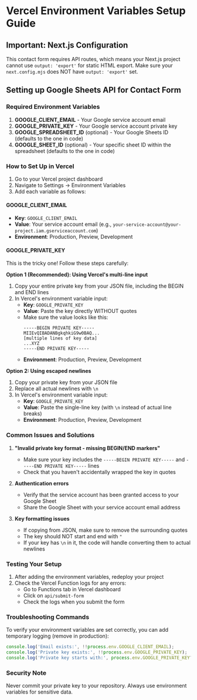 # Vercel Environment Variables Setup Guide

## Important: Next.js Configuration

This contact form requires API routes, which means your Next.js project cannot use `output: 'export'` for static HTML export. Make sure your `next.config.mjs` does NOT have `output: 'export'` set.

## Setting up Google Sheets API for Contact Form

### Required Environment Variables

1. **GOOGLE_CLIENT_EMAIL** - Your Google service account email
2. **GOOGLE_PRIVATE_KEY** - Your Google service account private key
3. **GOOGLE_SPREADSHEET_ID** (optional) - Your Google Sheets ID (defaults to the one in code)
4. **GOOGLE_SHEET_ID** (optional) - Your specific sheet ID within the spreadsheet (defaults to the one in code)

### How to Set Up in Vercel

1. Go to your Vercel project dashboard
2. Navigate to Settings → Environment Variables
3. Add each variable as follows:

#### GOOGLE_CLIENT_EMAIL
- **Key**: `GOOGLE_CLIENT_EMAIL`
- **Value**: Your service account email (e.g., `your-service-account@your-project.iam.gserviceaccount.com`)
- **Environment**: Production, Preview, Development

#### GOOGLE_PRIVATE_KEY
This is the tricky one! Follow these steps carefully:

**Option 1 (Recommended): Using Vercel's multi-line input**
1. Copy your entire private key from your JSON file, including the BEGIN and END lines
2. In Vercel's environment variable input:
   - **Key**: `GOOGLE_PRIVATE_KEY`
   - **Value**: Paste the key directly WITHOUT quotes
   - Make sure the value looks like this:
     ```
     -----BEGIN PRIVATE KEY-----
     MIIEvQIBADANBgkqhkiG9w0BAQ...
     [multiple lines of key data]
     ...XYZ
     -----END PRIVATE KEY-----
     ```
   - **Environment**: Production, Preview, Development

**Option 2: Using escaped newlines**
1. Copy your private key from your JSON file
2. Replace all actual newlines with `\n`
3. In Vercel's environment variable input:
   - **Key**: `GOOGLE_PRIVATE_KEY`
   - **Value**: Paste the single-line key (with `\n` instead of actual line breaks)
   - **Environment**: Production, Preview, Development

### Common Issues and Solutions

1. **"Invalid private key format - missing BEGIN/END markers"**
   - Make sure your key includes the `-----BEGIN PRIVATE KEY-----` and `-----END PRIVATE KEY-----` lines
   - Check that you haven't accidentally wrapped the key in quotes

2. **Authentication errors**
   - Verify that the service account has been granted access to your Google Sheet
   - Share the Google Sheet with your service account email address

3. **Key formatting issues**
   - If copying from JSON, make sure to remove the surrounding quotes
   - The key should NOT start and end with `"`
   - If your key has `\n` in it, the code will handle converting them to actual newlines

### Testing Your Setup

1. After adding the environment variables, redeploy your project
2. Check the Vercel Function logs for any errors:
   - Go to Functions tab in Vercel dashboard
   - Click on `api/submit-form`
   - Check the logs when you submit the form

### Troubleshooting Commands

To verify your environment variables are set correctly, you can add temporary logging (remove in production):

```javascript
console.log('Email exists:', !!process.env.GOOGLE_CLIENT_EMAIL);
console.log('Private key exists:', !!process.env.GOOGLE_PRIVATE_KEY);
console.log('Private key starts with:', process.env.GOOGLE_PRIVATE_KEY?.substring(0, 30));
```

### Security Note

Never commit your private key to your repository. Always use environment variables for sensitive data. 
